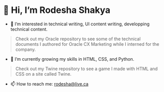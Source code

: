 # 👋 Hi, I’m Rodesha Shakya
- 👀 I’m interested in technical writing, UI content writing, developping technical content.
> Check out my Oracle repository to see some of the technical documents I authored for Oracle CX Marketing while I interned for the company.
- 🌱 I’m currently growing my skills in HTML, CSS, and Python.
> Check out my Twine repository to see a game I made with HTML and CSS on a site called Twine. 
- 📫 How to reach me: rodesha@live.ca

<!---
r-shak/r-shak is a ✨ special ✨ repository because its `README.md` (this file) appears on your GitHub profile.
You can click the Preview link to take a look at your changes.
--->

